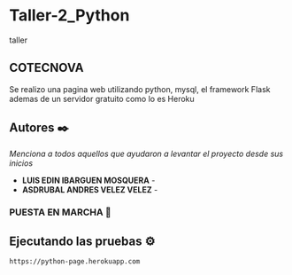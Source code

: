 # Taller-2_Python

taller 

## COTECNOVA 

Se realizo una pagina web utilizando python, mysql, el framework Flask ademas de un servidor gratuito como lo es Heroku


## Autores ✒️

_Menciona a todos aquellos que ayudaron a levantar el proyecto desde sus inicios_

* **LUIS EDIN IBARGUEN MOSQUERA** -
* **ASDRUBAL ANDRES VELEZ VELEZ** - 


### PUESTA EN MARCHA  🔧

## Ejecutando las pruebas ⚙️

```
https://python-page.herokuapp.com
```

